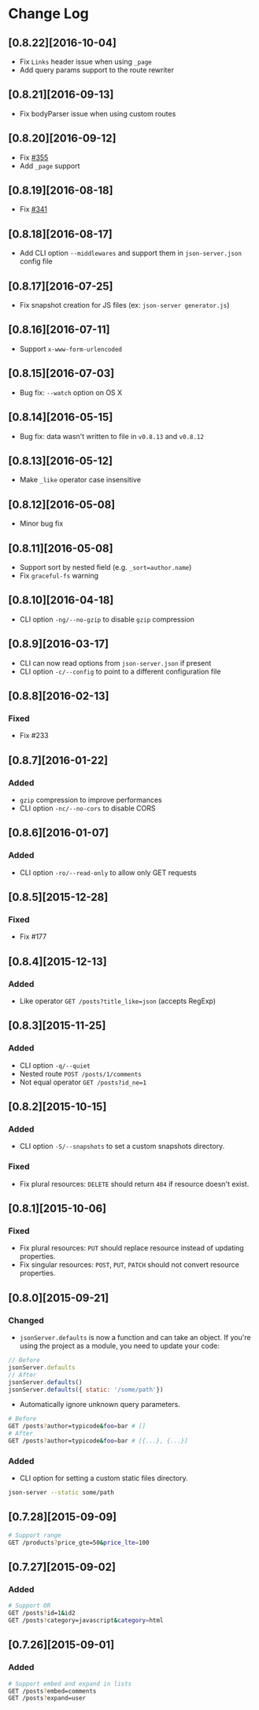 # Change Log

## [0.8.22][2016-10-04]

* Fix `Links` header issue when using `_page`
* Add query params support to the route rewriter

## [0.8.21][2016-09-13]

* Fix bodyParser issue when using custom routes

## [0.8.20][2016-09-12]

* Fix [#355](https://github.com/typicode/json-server/issues/355)
* Add `_page` support

## [0.8.19][2016-08-18]

* Fix [#341](https://github.com/typicode/json-server/issues/341)

## [0.8.18][2016-08-17]

* Add CLI option `--middlewares` and support them in `json-server.json` config file

## [0.8.17][2016-07-25]

* Fix snapshot creation for JS files (ex: `json-server generator.js`)

## [0.8.16][2016-07-11]

* Support `x-www-form-urlencoded`

## [0.8.15][2016-07-03]

* Bug fix: `--watch` option on OS X

## [0.8.14][2016-05-15]

* Bug fix: data wasn't written to file in `v0.8.13` and `v0.8.12`

## [0.8.13][2016-05-12]

* Make `_like` operator case insensitive

## [0.8.12][2016-05-08]

* Minor bug fix

## [0.8.11][2016-05-08]

* Support sort by nested field (e.g. `_sort=author.name`)
* Fix `graceful-fs` warning

## [0.8.10][2016-04-18]

* CLI option `-ng/--no-gzip` to disable `gzip` compression

## [0.8.9][2016-03-17]

* CLI can now read options from `json-server.json` if present
* CLI option `-c/--config` to point to a different configuration file

## [0.8.8][2016-02-13]

### Fixed

* Fix #233

## [0.8.7][2016-01-22]

### Added

* `gzip` compression to improve performances
* CLI option `-nc/--no-cors` to disable CORS

## [0.8.6][2016-01-07]

### Added

* CLI option `-ro/--read-only` to allow only GET requests

## [0.8.5][2015-12-28]

### Fixed

* Fix #177

## [0.8.4][2015-12-13]

### Added

* Like operator `GET /posts?title_like=json` (accepts RegExp)

## [0.8.3][2015-11-25]

### Added

* CLI option `-q/--quiet`
* Nested route `POST /posts/1/comments`
* Not equal operator `GET /posts?id_ne=1`

## [0.8.2][2015-10-15]

### Added

* CLI option `-S/--snapshots` to set a custom snapshots directory.

### Fixed

* Fix plural resources: `DELETE` should return `404` if resource doesn't exist.

## [0.8.1][2015-10-06]

### Fixed

* Fix plural resources: `PUT` should replace resource instead of updating properties.
* Fix singular resources: `POST`, `PUT`, `PATCH` should not convert resource properties.

## [0.8.0][2015-09-21]

### Changed

* `jsonServer.defaults` is now a function and can take an object.
If you're using the project as a module, you need to update your code:

```js
// Before
jsonServer.defaults
// After
jsonServer.defaults()
jsonServer.defaults({ static: '/some/path'})
```

* Automatically ignore unknown query parameters.

```bash
# Before
GET /posts?author=typicode&foo=bar # []
# After
GET /posts?author=typicode&foo=bar # [{...}, {...}]
```

### Added

* CLI option for setting a custom static files directory.

```bash
json-server --static some/path
```

## [0.7.28][2015-09-09]

```bash
# Support range
GET /products?price_gte=50&price_lte=100
```

## [0.7.27][2015-09-02]

### Added

```bash
# Support OR
GET /posts?id=1&id2
GET /posts?category=javascript&category=html
```

## [0.7.26][2015-09-01]

### Added

```bash
# Support embed and expand in lists
GET /posts?embed=comments
GET /posts?expand=user
```
